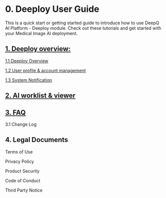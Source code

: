 # 0. Deeploy User Guide

This is a quick start or getting started guide to introduce how to use DeepQ AI Platform - Deeploy module. Check out these tutorials and get started with your Medical Image AI deployment.

## [1. Deeploy overview:](working-flow-1/deepcap-main-page-introduction.md)

[1.1 Deeploy Overview](working-flow-1/deepcap-main-page-introduction.md)

[1.2 User profile & account management](working-flow-1/untitled-1.md)

[1.3 System Notification](faq/ai-training-related-issues.md)

## [2. AI worklist & viewer](5.1-ai-worklist-and-viewer.md)

## [3. FAQ](faq/)

3.1 Change Log

## 4. Legal Documents

Terms of Use

Privacy Policy

Product Security

Code of Conduct

Third Party Notice
